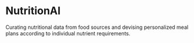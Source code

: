 # NutritionAI
Curating nutritional data from food sources and devising personalized meal plans according to individual nutrient requirements.

